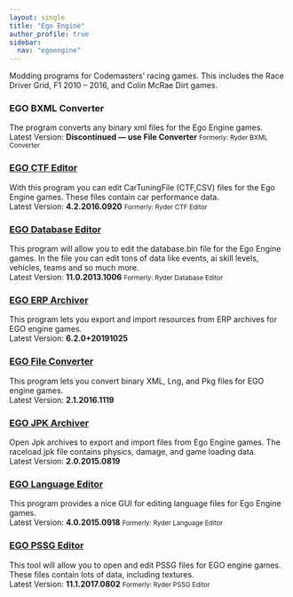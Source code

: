 ```yaml
---
layout: single
title: "Ego Engine"
author_profile: true
sidebar:
  nav: "egoengine"
---
```


<p>Modding programs for Codemasters’ racing games. This includes the Race Driver Grid, F1 2010 – 2016, and Colin McRae Dirt games.</p>

<h3>EGO BXML Converter</h3>
<p>The program converts any binary xml files for the Ego Engine games.<br />
Latest Version: <strong>Discontinued &#8212; use File Converter</strong> <small>Formerly: Ryder BXML Converter</small></p>
<h3><a name="EgoCTFEditor" href="https://ryder25.itch.io/ego-ctf-editor" target="_blank">EGO CTF Editor</a></h3>
<p>With this program you can edit CarTuningFile (CTF,CSV) files for the Ego Engine games. These files contain car performance data.<br />
Latest Version: <strong>4.2.2016.0920</strong> <small>Formerly: Ryder CTF Editor</small></p>
<h3><a name="EgoDatabaseEditor" href="https://ryder25.itch.io/ego-database-editor" target="_blank">EGO Database Editor</a></h3>
<p>This program will allow you to edit the database.bin file for the Ego Engine games. In the file you can edit tons of data like events, ai skill levels, vehicles, teams and so much more.<br />
Latest Version: <strong>11.0.2013.1006</strong> <small>Formerly: Ryder Database Editor</small></p>
<h3><a name="EgoERPArchiver" href="https://ryder25.itch.io/ego-erp-archiver" target="_blank">EGO ERP Archiver</a></h3>
<p>This program lets you export and import resources from ERP archives for EGO engine games.<br />
Latest Version: <strong>6.2.0+20191025</strong></p>
<h3><a name="EgoFileConverter" href="https://ryder25.itch.io/ego-file-converter" target="_blank">EGO File Converter</a></h3>
<p>This program lets you convert binary XML, Lng, and Pkg files for EGO engine games.<br />
Latest Version: <strong>2.1.2016.1119</strong></p>
<h3><a name="EgoJPKArchiver" href="https://ryder25.itch.io/ego-jpk-archiver" target="_blank">EGO JPK Archiver</a></h3>
<p>Open Jpk archives to export and import files from Ego Engine games. The raceload.jpk file contains physics, damage, and game loading data.<br />
Latest Version: <strong>2.0.2015.0819</strong></p>
<h3><a name="EgoLanguageEditor" href="https://ryder25.itch.io/ego-language-editor" target="_blank">EGO Language Editor</a></h3>
<p>This program provides a nice GUI for editing language files for Ego Engine games.<br />
Latest Version: <strong>4.0.2015.0918</strong> <small>Formerly: Ryder Language Editor</small></p>
<h3><a name="EgoPSSGEditor" href="https://ryder25.itch.io/ego-pssg-editor" target="_blank">EGO PSSG Editor</a></h3>
<p>This tool will allow you to open and edit PSSG files for EGO engine games. These files contain lots of data, including textures.<br />
Latest Version: <strong>11.1.2017.0802</strong> <small>Formerly: Ryder PSSG Editor</small></p>